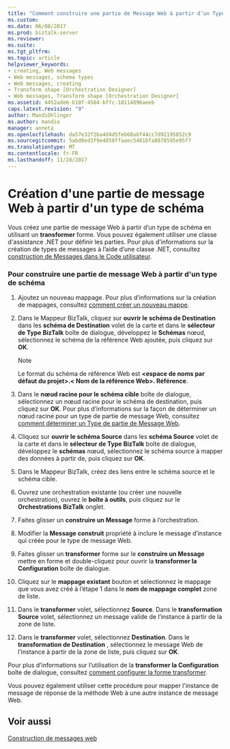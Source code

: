 ```yaml
---
title: "Comment construire une partie de Message Web à partir d’un Type de schéma | Documents Microsoft"
ms.custom: 
ms.date: 06/08/2017
ms.prod: biztalk-server
ms.reviewer: 
ms.suite: 
ms.tgt_pltfrm: 
ms.topic: article
helpviewer_keywords:
- creating, Web messages
- Web messages, schema types
- Web messages, creating
- Transform shape [Orchestration Designer]
- Web messages, Transform shape [Orchestration Designer]
ms.assetid: 4452ade6-b10f-4564-bffc-18114896aeeb
caps.latest.revision: "9"
author: MandiOhlinger
ms.author: mandia
manager: anneta
ms.openlocfilehash: da57e32f2ba4d4d5feb60a6f44cc7d92195852c9
ms.sourcegitcommit: 5abd0ed3f9e4858ffaaec5481bfa8878595e95f7
ms.translationtype: MT
ms.contentlocale: fr-FR
ms.lasthandoff: 11/28/2017
---
```

# <a name="how-to-construct-a-web-message-part-from-a-schema-type"></a>Création d'une partie de message Web à partir d'un type de schéma
Vous créez une partie de message Web à partir d’un type de schéma en utilisant un **transformer** forme. Vous pouvez également utiliser une classe d'assistance .NET pour définir les parties. Pour plus d’informations sur la création de types de messages à l’aide d’une classe .NET, consultez [construction de Messages dans le Code utilisateur](../core/constructing-messages-in-user-code.md).  
  
### <a name="to-construct-a-web-message-part-from-a-schema-type"></a>Pour construire une partie de message Web à partir d'un type de schéma  
  
1.  Ajoutez un nouveau mappage. Pour plus d’informations sur la création de mappages, consultez [comment créer un nouveau mappe](../core/how-to-create-new-maps.md).  
  
2.  Dans le Mappeur BizTalk, cliquez sur **ouvrir le schéma de Destination** dans les **schéma de Destination** volet de la carte et dans le **sélecteur de Type BizTalk** boîte de dialogue, développez le  **Schémas** nœud, sélectionnez le schéma de la référence Web ajoutée, puis cliquez sur **OK**.  
  
    > [!NOTE]
    >  Le format du schéma de référence Web est  **\<espace de noms par défaut du projet\>.\< Nom de la référence Web\>. Référence**.  
  
3.  Dans le **nœud racine pour le schéma cible** boîte de dialogue, sélectionnez un nœud racine pour le schéma de destination, puis cliquez sur **OK**. Pour plus d’informations sur la façon de déterminer un nœud racine pour un type de partie de message Web, consultez [comment déterminer un Type de partie de Message Web](../core/how-to-determine-a-web-message-part-type.md).  
  
4.  Cliquez sur **ouvrir le schéma Source** dans les **schéma Source** volet de la carte et dans le **sélecteur de Type BizTalk** boîte de dialogue, développez le **schémas** nœud, sélectionnez le schéma source à mapper des données à partir de, puis cliquez sur **OK**.  
  
5.  Dans le Mappeur BizTalk, créez des liens entre le schéma source et le schéma cible.  
  
6.  Ouvrez une orchestration existante (ou créer une nouvelle orchestration), ouvrez le **boîte à outils**, puis cliquez sur le **Orchestrations BizTalk** onglet.  
  
7.  Faites glisser un **construire un Message** forme à l’orchestration.  
  
8.  Modifier la **Message construit** propriété à inclure le message d’instance qui créée pour le type de message Web.  
  
9. Faites glisser un **transformer** forme sur le **construire un Message** mettre en forme et double-cliquez pour ouvrir la **transformer la Configuration** boîte de dialogue.  
  
10. Cliquez sur le **mappage existant** bouton et sélectionnez le mappage que vous avez créé à l’étape 1 dans le **nom de mappage complet** zone de liste.  
  
11. Dans le **transformer** volet, sélectionnez **Source**. Dans le **transformation Source** volet, sélectionnez un message valide de l’instance à partir de la zone de liste.  
  
12. Dans le **transformer** volet, sélectionnez **Destination**. Dans le **transformation de Destination** , sélectionnez le message Web de l’instance à partir de la zone de liste, puis cliquez sur **OK**.  
  
 Pour plus d’informations sur l’utilisation de la **transformer la Configuration** boîte de dialogue, consultez [comment configurer la forme transformer](../core/how-to-configure-the-transform-shape.md).  
  
 Vous pouvez également utiliser cette procédure pour mapper l'instance de message de réponse de la méthode Web à une autre instance de message Web.  
  
## <a name="see-also"></a>Voir aussi  
 [Construction de messages web](../core/constructing-web-messages.md)